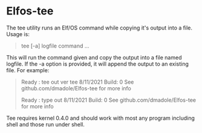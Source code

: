 # Elfos-tee

The tee utility runs an Elf/OS command while copying it's output into a file. Usage is:

> tee [-a] logfile command ...

This will run the command given and copy the output into a file named logfile. If the -a option is provided, it will append the output to an existing file. For example:

> Ready
> : tee out ver tee
> 8/11/2021 Build: 0  See github.com/dmadole/Elfos-tee for more info
>
> Ready
> : type out
> 8/11/2021 Build: 0  See github.com/dmadole/Elfos-tee for more info

Tee requires kernel 0.4.0 and should work with most any program including shell and those run under shell.


